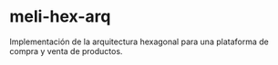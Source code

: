 # meli-hex-arq
Implementación de la arquitectura hexagonal para una plataforma de compra y venta de productos.
